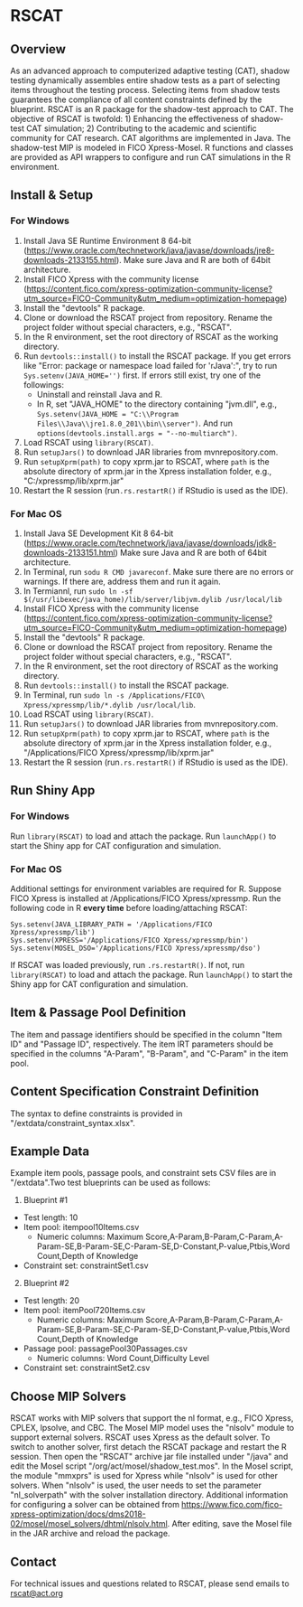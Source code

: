 # RSCAT
## Overview
As an advanced approach to computerized adaptive testing (CAT), 
shadow testing dynamically assembles entire shadow tests as a part of 
selecting items throughout the testing process. 
Selecting items from shadow tests guarantees the compliance of all content 
constraints defined by the blueprint. RSCAT is an R package for the 
shadow-test approach to CAT. The objective of 
RSCAT is twofold: 1) Enhancing the effectiveness of shadow-test CAT simulation;
2) Contributing to the academic and scientific community for CAT research.
CAT algorithms are implemented in Java. The shadow-test MIP is modeled in FICO Xpress-Mosel.
R functions and classes are provided as API wrappers to configure and run CAT simulations in the R
environment.

## Install & Setup
### For Windows
1. Install Java SE Runtime Environment 8 64-bit (https://www.oracle.com/technetwork/java/javase/downloads/jre8-downloads-2133155.html).
Make sure Java and R are both of 64bit architecture.
2. Install FICO Xpress with the community license (https://content.fico.com/xpress-optimization-community-license?utm_source=FICO-Community&utm_medium=optimization-homepage) 
3. Install the "devtools" R package.
4. Clone or download the RSCAT project from repository. Rename the project folder without special characters, e.g., "RSCAT".
5. In the R environment, set the root directory of RSCAT as the working directory.
6. Run `devtools::install()` to install the RSCAT package. If you get errors like
"Error: package or namespace load failed for 'rJava':", try to run `Sys.setenv(JAVA_HOME='')` first. If errors still exist, try one of the followings:
    - Uninstall and reinstall Java and R.
    - In R, set "JAVA_HOME" to the directory containing "jvm.dll", e.g., `Sys.setenv(JAVA_HOME = "C:\\Program Files\\Java\\jre1.8.0_201\\bin\\server")`. And run `options(devtools.install.args = "--no-multiarch")`.
7. Load RSCAT using `library(RSCAT)`.
8. Run `setupJars()` to download JAR libraries from mvnrepository.com.
9. Run `setupXprm(path)` to copy xprm.jar to RSCAT, where `path` is the absolute directory of xprm.jar in the Xpress installation folder, e.g., "C:/xpressmp/lib/xprm.jar"
10. Restart the R session (run`.rs.restartR()` if RStudio is used as the IDE).

### For Mac OS
1. Install Java SE Development Kit 8 64-bit (https://www.oracle.com/technetwork/java/javase/downloads/jdk8-downloads-2133151.html)
Make sure Java and R are both of 64bit architecture.
2. In Terminal, run `sodu R CMD javareconf`. Make sure there are no errors or warnings. If there are, address them and run it again.
3. In Termiannl, run `sudo ln -sf $(/usr/libexec/java_home)/lib/server/libjvm.dylib /usr/local/lib`
4. Install FICO Xpress with the community license (https://content.fico.com/xpress-optimization-community-license?utm_source=FICO-Community&utm_medium=optimization-homepage) 
4. Install the "devtools" R package.
5. Clone or download the RSCAT project from repository. Rename the project folder without special characters, e.g., "RSCAT".
5. In the R environment, set the root directory of RSCAT as the working directory.
6. Run `devtools::install()` to install the RSCAT package.
7. In Terminal, run `sudo ln -s /Applications/FICO\ Xpress/xpressmp/lib/*.dylib /usr/local/lib`.
8. Load RSCAT using `library(RSCAT)`.
9. Run `setupJars()` to download JAR libraries from mvnrepository.com.
10. Run `setupXprm(path)` to copy xprm.jar to RSCAT, where `path` is the absolute directory of xprm.jar in the Xpress installation folder, e.g., "/Applications/FICO Xpress/xpressmp/lib/xprm.jar"
11. Restart the R session (run`.rs.restartR()` if RStudio is used as the IDE).

## Run Shiny App
### For Windows
Run `library(RSCAT)` to load and attach the package.
Run `launchApp()` to start the Shiny app for CAT configuration and simulation.

### For Mac OS
Additional settings for environment variables are required for R. Suppose FICO Xpress is installed at /Applications/FICO Xpress/xpressmp.
Run the following code in R **every time** before loading/attaching RSCAT:
```
Sys.setenv(JAVA_LIBRARY_PATH = '/Applications/FICO Xpress/xpressmp/lib')
Sys.setenv(XPRESS='/Applications/FICO Xpress/xpressmp/bin')
Sys.setenv(MOSEL_DSO='/Applications/FICO Xpress/xpressmp/dso')
```
If RSCAT was loaded previously, run `.rs.restartR()`. If not,
run `library(RSCAT)` to load and attach the package.
Run `launchApp()` to start the Shiny app for CAT configuration and simulation.

## Item & Passage Pool Definition
The item and passage identifiers should be specified in the column "Item ID" and "Passage ID", respectively.
The item IRT parameters should be specified in the columns "A-Param", "B-Param", and "C-Param" in the item pool.

## Content Specification Constraint Definition
The syntax to define constraints is provided in "/extdata/constraint_syntax.xlsx".

## Example Data
Example item pools, passage pools, and constraint sets CSV files are in "/extdata".Two test blueprints can be used
as follows:<p>
1. Blueprint #1
  - Test length: 10
  - Item pool: itempool10Items.csv
      - Numeric columns: Maximum Score,A-Param,B-Param,C-Param,A-Param-SE,B-Param-SE,C-Param-SE,D-Constant,P-value,Ptbis,Word Count,Depth of Knowledge
  - Constraint set: constraintSet1.csv
2. Blueprint #2
  - Test length: 20
  - Item pool: itemPool720Items.csv
      - Numeric columns: Maximum Score,A-Param,B-Param,C-Param,A-Param-SE,B-Param-SE,C-Param-SE,D-Constant,P-value,Ptbis,Word Count,Depth of Knowledge
  - Passage pool: passagePool30Passages.csv
      - Numeric columns: Word Count,Difficulty Level
  - Constraint set: constraintSet2.csv

## Choose MIP Solvers
RSCAT works with MIP solvers that support the nl format, e.g., FICO Xpress, CPLEX,
lpsolve, and CBC. The Mosel MIP model uses the "nlsolv" module to support external 
solvers. RSCAT uses Xpress as the default solver. To switch to another solver, first detach the RSCAT package and restart the R session. Then open the "RSCAT" archive 
jar file installed under "/java" and edit the Mosel script "/org/act/mosel/shadow_test.mos". In the Mosel script, the module "mmxprs" is used for Xpress while "nlsolv" is used for other solvers. When "nlsolv" is used, the user needs to set the parameter "nl_solverpath" with the solver installation directory. Additional information for configuring a solver can be obtained from https://www.fico.com/fico-xpress-optimization/docs/dms2018-02/mosel/mosel_solvers/dhtml/nlsolv.html. After editing, save the Mosel file in the JAR archive and reload the package.

## Contact
For technical issues and questions related to RSCAT, please send emails to rscat@act.org